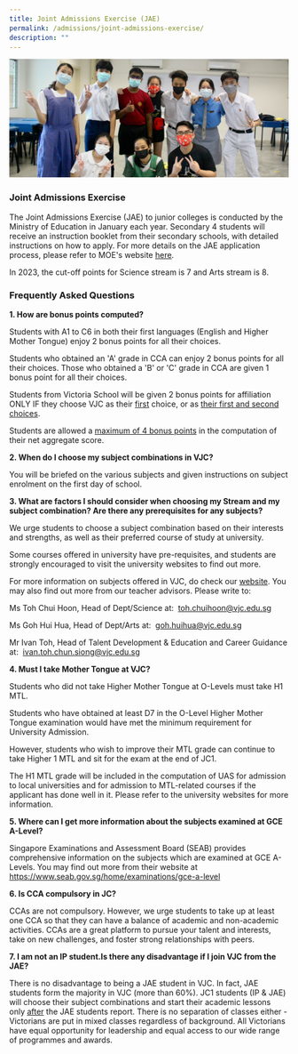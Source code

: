 ```yaml
---
title: Joint Admissions Exercise (JAE)
permalink: /admissions/joint-admissions-exercise/
description: ""
---
```

![](/images/Sub%20Page%20Banners%202023/Admissions%20JAE.jpg)

### Joint Admissions Exercise


The Joint Admissions Exercise (JAE) to junior colleges is conducted by the Ministry of Education in January each year. Secondary 4 students will receive an instruction booklet from their secondary schools, with detailed instructions on how to apply. For more details on the JAE application process, please refer to MOE's website [here](https://www.moe.gov.sg/post-secondary/admissions/jae/apply).
  
In 2023, the cut-off points for Science stream is 7 and Arts stream is 8.

### Frequently Asked Questions

**1. How are bonus points computed?**

<p>Students with A1 to C6 in both their first languages (English and Higher Mother Tongue) enjoy 2 bonus points for all their choices.</p>

<p>Students who obtained an 'A' grade in CCA can enjoy 2 bonus points for all their choices. Those who obtained a 'B' or 'C' grade in CCA are given 1 bonus point for all their choices.</p>

<p>Students from Victoria School will be given 2 bonus points for affiliation ONLY IF they choose VJC as their&nbsp;<u>first</u> choice, or as <u>their first and second choices</u>.</p>

<p>Students are allowed a <u>maximum of 4 bonus points</u>&nbsp;in the computation of their net aggregate score.</p>


**2. When do I choose my subject combinations in VJC?**

<p>You will be briefed on the various subjects and given instructions on subject enrolment on the first day of school.</p>

**3. What are factors I should consider when choosing my Stream and my subject combination? Are there any prerequisites for any subjects?**

<p>We urge students to choose a subject combination based on their interests and strengths, as well as their preferred course of study at university.</p>

<p>Some courses offered in university have pre-requisites, and students are strongly encouraged to visit the university websites to find out more.</p>

<p>For more information on subjects offered in VJC, do check our <a href="/learn-like-a-victorian/academic-disciplines/">website</a>. You may also find out more from our teacher advisors. Please write to:
</p><p>Ms Toh Chui Hoon, Head of Dept/Science at:&nbsp;
	<a href="toh.chuihoon@vjc.edu.sg">toh.chuihoon@vjc.edu.sg</a></p>
				
<p>Ms Goh Hui Hua, Head of Dept/Arts at:&nbsp;
<a href="goh.huihua@vjc.edu.sg">goh.huihua@vjc.edu.sg</a></p>
				
<p>Mr Ivan Toh, Head of Talent Development &amp; Education and Career Guidance at:&nbsp;
<a href="ivan.toh.chun.siong@vjc.edu.sg">ivan.toh.chun.siong@vjc.edu.sg</a></p>

**4. Must I take Mother Tongue at VJC?**

<p>Students who did not take Higher Mother Tongue at O-Levels must take H1 MTL.</p>

<p>Students who have obtained at least D7 in the O-Level Higher Mother Tongue examination would have met the minimum requirement for University Admission.</p>

<p>However, students who wish to improve their MTL grade can continue to take Higher 1 MTL and sit for the exam at the end of JC1.</p>

<p>The H1 MTL grade will be included in the computation of UAS for admission to local universities and for admission to MTL-related courses if the applicant has done well in it. Please refer to the university websites for more information.</p>

**5. Where can I get more information about the subjects examined at GCE A-Level?**

Singapore Examinations and Assessment Board (SEAB) provides comprehensive information on the subjects which are examined at GCE A-Levels. You may find out more from their website at 
<a href="https://www.seab.gov.sg/home/examinations/gce-a-level">https://www.seab.gov.sg/home/examinations/gce-a-level</a>
				
**6. Is CCA compulsory in JC?**

CCAs are not compulsory. However, we urge students to take up at least one CCA so that they can have a balance of academic and non-academic activities. CCAs are a great platform to pursue your talent and interests, take on new challenges, and foster strong relationships with peers.<p></p>

**7. I am not an IP student.Is there any disadvantage if I join VJC from the JAE?**

There is no disadvantage to being a JAE student in VJC. In fact, JAE students form the majority in VJC (more than 60%). JC1 students (IP &amp; JAE) will choose their subject combinations and start their academic lessons only&nbsp;<u>after</u>&nbsp;the JAE students report.&nbsp;There is no separation of classes either - Victorians are put in mixed classes regardless of background. All Victorians have equal opportunity for leadership and equal access to our wide range of programmes and awards.